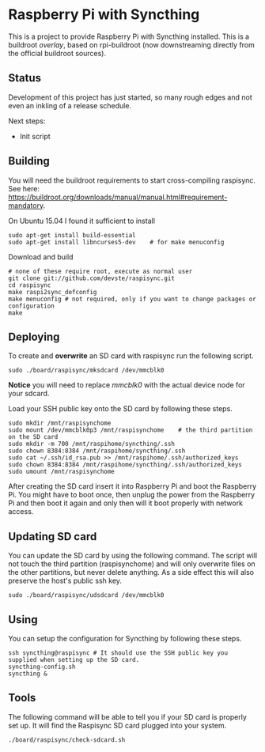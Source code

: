 Raspberry Pi with Syncthing
===========================

This is a project to provide Raspberry Pi with Syncthing installed. This is a buildroot *overlay*, based on rpi-buildroot (now downstreaming directly from the official buildroot sources).

Status
------

Development of this project has just started, so many rough edges and not even an inkling of a release schedule.

Next steps:
* Init script

Building
--------

You will need the buildroot requirements to start cross-compiling raspisync. See here: https://buildroot.org/downloads/manual/manual.html#requirement-mandatory.

On Ubuntu 15.04 I found it sufficient to install

    sudo apt-get install build-essential
    sudo apt-get install libncurses5-dev	# for make menuconfig

Download and build

    # none of these require root, execute as normal user
    git clone git://github.com/devste/raspisync.git
    cd raspisync
    make raspi2sync_defconfig
    make menuconfig	# not required, only if you want to change packages or configuration
    make

Deploying
---------

To create and **overwrite** an SD card with raspisync run the following script.

    sudo ./board/raspisync/mksdcard /dev/mmcblk0
    
**Notice** you will need to replace *mmcblk0* with the actual device node for your sdcard.

Load your SSH public key onto the SD card by following these steps.

    sudo mkdir /mnt/raspisynchome
    sudo mount /dev/mmcblk0p3 /mnt/raspisynchome	# the third partition on the SD card
    sudo mkdir -m 700 /mnt/raspihome/syncthing/.ssh
    sudo chown 8384:8384 /mnt/raspihome/syncthing/.ssh
    sudo cat ~/.ssh/id_rsa.pub >> /mnt/raspihome/.ssh/authorized_keys
    sudo chown 8384:8384 /mnt/raspihome/syncthing/.ssh/authorized_keys
    sudo umount /mnt/raspisynchome

After creating the SD card insert it into Raspberry Pi and boot the Raspberry Pi. You might have to boot once, then unplug the power from the Raspberry Pi and then boot it again and only then will it boot properly with network access.

Updating SD card
----------------

You can update the SD card by using the following command. The script will not touch the third partition (raspisynchome) and will only overwrite files on the other partitions, but never delete anything. As a side effect this will also preserve the host's public ssh key.

    sudo ./board/raspisync/udsdcard /dev/mmcblk0

Using
-----

You can setup the configuration for Syncthing by following these steps.

    ssh syncthing@raspisync	# It should use the SSH public key you supplied when setting up the SD card.
    syncthing-config.sh
    syncthing &

Tools
-----

The following command will be able to tell you if your SD card is properly set up. It will find the Raspisync SD card plugged into your system.

    ./board/raspisync/check-sdcard.sh
